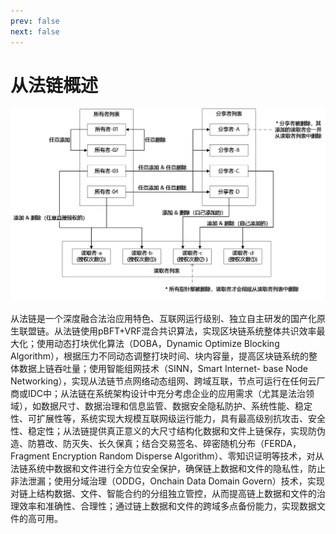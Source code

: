 ```yaml
---
prev: false
next: false
---
```

# 从法链概述

![](/17731d3949f58e97eac8d5a844e0b72e.png)

从法链是一个深度融合法治应用特色、互联网运行级别、独立自主研发的国产化原生联盟链。从法链使用pBFT+VRF混合共识算法，实现区块链系统整体共识效率最大化；使用动态打块优化算法（DOBA，Dynamic
Optimize Blocking
Algorithm），根据压力不同动态调整打块时间、块内容量，提高区块链系统的整体数据上链吞吐量；使用智能组网技术（SINN，Smart Internet-
base Node
Networking），实现从法链节点网络动态组网、跨域互联，节点可运行在任何云厂商或IDC中；从法链在系统架构设计中充分考虑企业的应用需求（尤其是法治领域），如数据尺寸、数据治理和信息监管、数据安全隐私防护、系统性能、稳定性、可扩展性等，系统实现大规模互联网级运行能力，具有最高级别抗攻击、安全性、稳定性；从法链提供真正意义的大尺寸结构化数据和文件上链保存，实现防伪造、防篡改、防灭失、长久保真；结合交易签名、碎密随机分布（FERDA，Fragment
Encryption Random Disperse
Algorithm）、零知识证明等技术，对从法链系统中数据和文件进行全方位安全保护，确保链上数据和文件的隐私性，防止非法泄漏；使用分域治理（ODDG，Onchain
Data Domain
Govern）技术，实现对链上结构数据、文件、智能合约的分组独立管控，从而提高链上数据和文件的治理效率和准确性、合理性；通过链上数据和文件的跨域多点备份能力，实现数据文件的高可用。